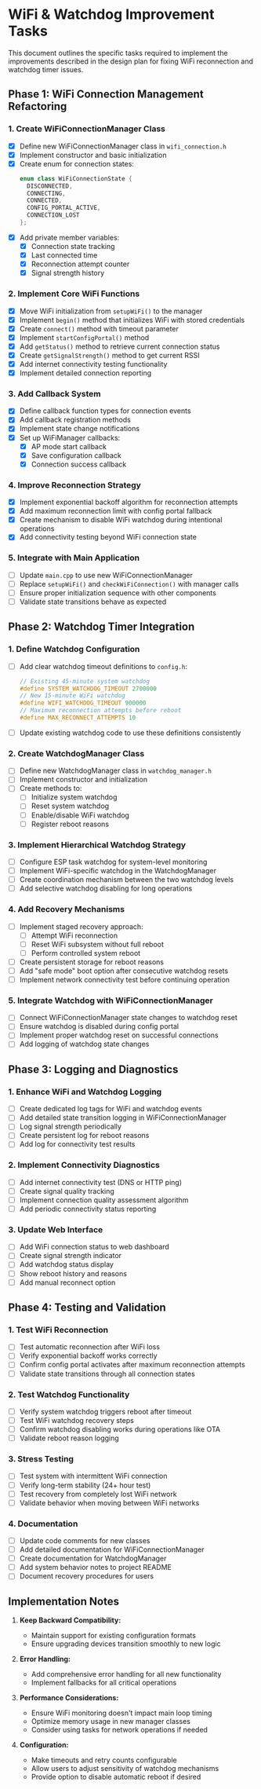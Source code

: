 # WiFi & Watchdog Improvement Tasks

This document outlines the specific tasks required to implement the improvements described in the design plan for fixing WiFi reconnection and watchdog timer issues.

## Phase 1: WiFi Connection Management Refactoring

### 1. Create WiFiConnectionManager Class
- [x] Define new WiFiConnectionManager class in `wifi_connection.h`
- [x] Implement constructor and basic initialization
- [x] Create enum for connection states:
  ```cpp
  enum class WiFiConnectionState {
    DISCONNECTED,
    CONNECTING,
    CONNECTED,
    CONFIG_PORTAL_ACTIVE,
    CONNECTION_LOST
  };
  ```
- [x] Add private member variables:
  - [x] Connection state tracking
  - [x] Last connected time
  - [x] Reconnection attempt counter
  - [x] Signal strength history

### 2. Implement Core WiFi Functions
- [x] Move WiFi initialization from `setupWiFi()` to the manager
- [x] Implement `begin()` method that initializes WiFi with stored credentials
- [x] Create `connect()` method with timeout parameter
- [x] Implement `startConfigPortal()` method
- [x] Add `getStatus()` method to retrieve current connection status
- [x] Create `getSignalStrength()` method to get current RSSI
- [x] Add internet connectivity testing functionality
- [x] Implement detailed connection reporting

### 3. Add Callback System
- [x] Define callback function types for connection events
- [x] Add callback registration methods
- [x] Implement state change notifications
- [x] Set up WiFiManager callbacks:
  - [x] AP mode start callback
  - [x] Save configuration callback
  - [x] Connection success callback

### 4. Improve Reconnection Strategy
- [x] Implement exponential backoff algorithm for reconnection attempts
- [x] Add maximum reconnection limit with config portal fallback
- [x] Create mechanism to disable WiFi watchdog during intentional operations
- [x] Add connectivity testing beyond WiFi connection state

### 5. Integrate with Main Application
- [ ] Update `main.cpp` to use new WiFiConnectionManager
- [ ] Replace `setupWiFi()` and `checkWiFiConnection()` with manager calls
- [ ] Ensure proper initialization sequence with other components
- [ ] Validate state transitions behave as expected

## Phase 2: Watchdog Timer Integration

### 1. Define Watchdog Configuration
- [ ] Add clear watchdog timeout definitions to `config.h`:
  ```cpp
  // Existing 45-minute system watchdog
  #define SYSTEM_WATCHDOG_TIMEOUT 2700000 
  // New 15-minute WiFi watchdog
  #define WIFI_WATCHDOG_TIMEOUT 900000 
  // Maximum reconnection attempts before reboot
  #define MAX_RECONNECT_ATTEMPTS 10
  ```
- [ ] Update existing watchdog code to use these definitions consistently

### 2. Create WatchdogManager Class
- [ ] Define new WatchdogManager class in `watchdog_manager.h`
- [ ] Implement constructor and initialization
- [ ] Create methods to:
  - [ ] Initialize system watchdog
  - [ ] Reset system watchdog
  - [ ] Enable/disable WiFi watchdog
  - [ ] Register reboot reasons

### 3. Implement Hierarchical Watchdog Strategy
- [ ] Configure ESP task watchdog for system-level monitoring
- [ ] Implement WiFi-specific watchdog in the WatchdogManager
- [ ] Create coordination mechanism between the two watchdog levels
- [ ] Add selective watchdog disabling for long operations

### 4. Add Recovery Mechanisms
- [ ] Implement staged recovery approach:
  - [ ] Attempt WiFi reconnection
  - [ ] Reset WiFi subsystem without full reboot
  - [ ] Perform controlled system reboot
- [ ] Create persistent storage for reboot reasons
- [ ] Add "safe mode" boot option after consecutive watchdog resets
- [ ] Implement network connectivity test before continuing operation

### 5. Integrate Watchdog with WiFiConnectionManager
- [ ] Connect WiFiConnectionManager state changes to watchdog reset
- [ ] Ensure watchdog is disabled during config portal
- [ ] Implement proper watchdog reset on successful connections
- [ ] Add logging of watchdog state changes

## Phase 3: Logging and Diagnostics

### 1. Enhance WiFi and Watchdog Logging
- [ ] Create dedicated log tags for WiFi and watchdog events
- [ ] Add detailed state transition logging in WiFiConnectionManager
- [ ] Log signal strength periodically
- [ ] Create persistent log for reboot reasons
- [ ] Add log for connectivity test results

### 2. Implement Connectivity Diagnostics
- [ ] Add internet connectivity test (DNS or HTTP ping)
- [ ] Create signal quality tracking
- [ ] Implement connection quality assessment algorithm
- [ ] Add periodic connectivity status reporting

### 3. Update Web Interface
- [ ] Add WiFi connection status to web dashboard
- [ ] Create signal strength indicator
- [ ] Add watchdog status display
- [ ] Show reboot history and reasons
- [ ] Add manual reconnect option

## Phase 4: Testing and Validation

### 1. Test WiFi Reconnection
- [ ] Test automatic reconnection after WiFi loss
- [ ] Verify exponential backoff works correctly
- [ ] Confirm config portal activates after maximum reconnection attempts
- [ ] Validate state transitions through all connection states

### 2. Test Watchdog Functionality
- [ ] Verify system watchdog triggers reboot after timeout
- [ ] Test WiFi watchdog recovery steps
- [ ] Confirm watchdog disabling works during operations like OTA
- [ ] Validate reboot reason logging

### 3. Stress Testing
- [ ] Test system with intermittent WiFi connection
- [ ] Verify long-term stability (24+ hour test)
- [ ] Test recovery from completely lost WiFi network
- [ ] Validate behavior when moving between WiFi networks

### 4. Documentation
- [ ] Update code comments for new classes
- [ ] Add detailed documentation for WiFiConnectionManager
- [ ] Create documentation for WatchdogManager
- [ ] Add system behavior notes to project README
- [ ] Document recovery procedures for users

## Implementation Notes

1. **Keep Backward Compatibility:**
   - Maintain support for existing configuration formats
   - Ensure upgrading devices transition smoothly to new logic

2. **Error Handling:**
   - Add comprehensive error handling for all new functionality
   - Implement fallbacks for all critical operations

3. **Performance Considerations:**
   - Ensure WiFi monitoring doesn't impact main loop timing
   - Optimize memory usage in new manager classes
   - Consider using tasks for network operations if needed

4. **Configuration:**
   - Make timeouts and retry counts configurable 
   - Allow users to adjust sensitivity of watchdog mechanisms
   - Provide option to disable automatic reboot if desired
